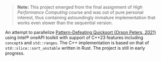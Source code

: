 > **Note:** This project emerged from the final assignment of *High Performance Computing* course and was out of pure personal interest, thus containing astoundingly immature implementation that works even slower than the sequential version.

An attempt to parallelize [Pattern-Defeating Quicksort (Orson Peters, 2021)](https://github.com/orlp/pdqsort) using Intel® oneAPI toolkit with support of C++23 features including `concept`s and `std::ranges`. The C++ implementation is based on that of `std::slice::sort_unstable` written in Rust. The project is still in early progress.